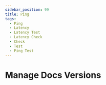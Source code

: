 ```yaml
---
sidebar_position: 99
title: Ping
tags:
  - Ping
  - Latency
  - Latency Test
  - Latency Check
  - Check
  - Test
  - Ping Test
---
```


# Manage Docs Versions
